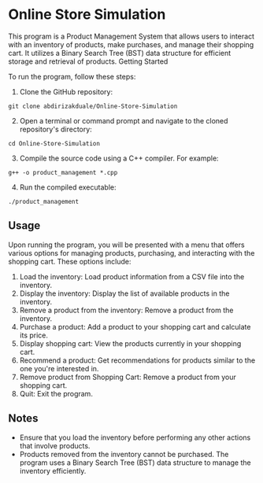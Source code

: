 # Online Store Simulation

This program is a Product Management System that allows users to interact with an inventory of products, make purchases, and manage their shopping cart. It utilizes a Binary Search Tree (BST) data structure for efficient storage and retrieval of products.
Getting Started

To run the program, follow these steps:

1. Clone the GitHub repository:
```
git clone abdirizakduale/Online-Store-Simulation
```

2. Open a terminal or command prompt and navigate to the cloned repository's directory:
```
cd Online-Store-Simulation
```
3. Compile the source code using a C++ compiler. For example:
```
g++ -o product_management *.cpp
```
4. Run the compiled executable:
```
./product_management
```
## Usage

Upon running the program, you will be presented with a menu that offers various options for managing products, purchasing, and interacting with the shopping cart. These options include:

1. Load the inventory: Load product information from a CSV file into the inventory.
2. Display the inventory: Display the list of available products in the inventory.
3. Remove a product from the inventory: Remove a product from the inventory.
4. Purchase a product: Add a product to your shopping cart and calculate its price.
5. Display shopping cart: View the products currently in your shopping cart.
6. Recommend a product: Get recommendations for products similar to the one you're interested in.
7. Remove product from Shopping Cart: Remove a product from your shopping cart.
8. Quit: Exit the program.

## Notes

- Ensure that you load the inventory before performing any other actions that involve products.
- Products removed from the inventory cannot be purchased. The program uses a Binary Search Tree (BST) data structure to manage the inventory efficiently.
